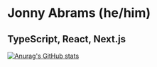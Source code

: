 # Jonny Abrams (he/him)

## TypeScript, React, Next.js


[![Anurag's GitHub stats](https://github-readme-stats.vercel.app/api?username=jonnyabrams)](https://github.com/anuraghazra/github-readme-stats)
